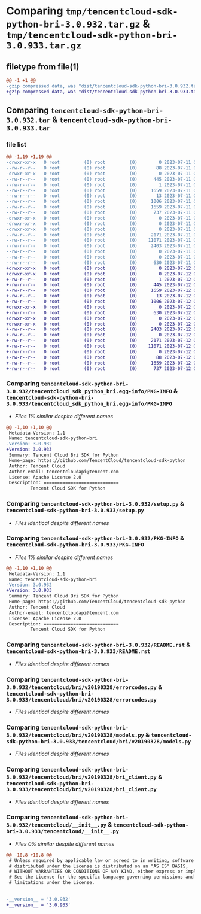 # Comparing `tmp/tencentcloud-sdk-python-bri-3.0.932.tar.gz` & `tmp/tencentcloud-sdk-python-bri-3.0.933.tar.gz`

## filetype from file(1)

```diff
@@ -1 +1 @@
-gzip compressed data, was "dist/tencentcloud-sdk-python-bri-3.0.932.tar", last modified: Tue Jul 11 00:32:00 2023, max compression
+gzip compressed data, was "dist/tencentcloud-sdk-python-bri-3.0.933.tar", last modified: Wed Jul 12 00:20:45 2023, max compression
```

## Comparing `tencentcloud-sdk-python-bri-3.0.932.tar` & `tencentcloud-sdk-python-bri-3.0.933.tar`

### file list

```diff
@@ -1,19 +1,19 @@
-drwxr-xr-x   0 root         (0) root         (0)        0 2023-07-11 00:32:00.000000 tencentcloud-sdk-python-bri-3.0.932/
--rw-r--r--   0 root         (0) root         (0)       88 2023-07-11 00:32:00.000000 tencentcloud-sdk-python-bri-3.0.932/setup.cfg
-drwxr-xr-x   0 root         (0) root         (0)        0 2023-07-11 00:32:00.000000 tencentcloud-sdk-python-bri-3.0.932/tencentcloud_sdk_python_bri.egg-info/
--rw-r--r--   0 root         (0) root         (0)      445 2023-07-11 00:32:00.000000 tencentcloud-sdk-python-bri-3.0.932/tencentcloud_sdk_python_bri.egg-info/SOURCES.txt
--rw-r--r--   0 root         (0) root         (0)        1 2023-07-11 00:32:00.000000 tencentcloud-sdk-python-bri-3.0.932/tencentcloud_sdk_python_bri.egg-info/dependency_links.txt
--rw-r--r--   0 root         (0) root         (0)     1659 2023-07-11 00:32:00.000000 tencentcloud-sdk-python-bri-3.0.932/tencentcloud_sdk_python_bri.egg-info/PKG-INFO
--rw-r--r--   0 root         (0) root         (0)       13 2023-07-11 00:32:00.000000 tencentcloud-sdk-python-bri-3.0.932/tencentcloud_sdk_python_bri.egg-info/top_level.txt
--rw-r--r--   0 root         (0) root         (0)     1006 2023-07-11 00:31:59.000000 tencentcloud-sdk-python-bri-3.0.932/setup.py
--rw-r--r--   0 root         (0) root         (0)     1659 2023-07-11 00:32:00.000000 tencentcloud-sdk-python-bri-3.0.932/PKG-INFO
--rw-r--r--   0 root         (0) root         (0)      737 2023-07-11 00:31:59.000000 tencentcloud-sdk-python-bri-3.0.932/README.rst
-drwxr-xr-x   0 root         (0) root         (0)        0 2023-07-11 00:32:00.000000 tencentcloud-sdk-python-bri-3.0.932/tencentcloud/
-drwxr-xr-x   0 root         (0) root         (0)        0 2023-07-11 00:32:00.000000 tencentcloud-sdk-python-bri-3.0.932/tencentcloud/bri/
-drwxr-xr-x   0 root         (0) root         (0)        0 2023-07-11 00:32:00.000000 tencentcloud-sdk-python-bri-3.0.932/tencentcloud/bri/v20190328/
--rw-r--r--   0 root         (0) root         (0)     2171 2023-07-11 00:31:59.000000 tencentcloud-sdk-python-bri-3.0.932/tencentcloud/bri/v20190328/errorcodes.py
--rw-r--r--   0 root         (0) root         (0)    11071 2023-07-11 00:31:59.000000 tencentcloud-sdk-python-bri-3.0.932/tencentcloud/bri/v20190328/models.py
--rw-r--r--   0 root         (0) root         (0)     2403 2023-07-11 00:31:59.000000 tencentcloud-sdk-python-bri-3.0.932/tencentcloud/bri/v20190328/bri_client.py
--rw-r--r--   0 root         (0) root         (0)        0 2023-07-11 00:31:59.000000 tencentcloud-sdk-python-bri-3.0.932/tencentcloud/bri/v20190328/__init__.py
--rw-r--r--   0 root         (0) root         (0)        0 2023-07-11 00:31:59.000000 tencentcloud-sdk-python-bri-3.0.932/tencentcloud/bri/__init__.py
--rw-r--r--   0 root         (0) root         (0)      630 2023-07-11 00:31:59.000000 tencentcloud-sdk-python-bri-3.0.932/tencentcloud/__init__.py
+drwxr-xr-x   0 root         (0) root         (0)        0 2023-07-12 00:20:45.000000 tencentcloud-sdk-python-bri-3.0.933/
+drwxr-xr-x   0 root         (0) root         (0)        0 2023-07-12 00:20:45.000000 tencentcloud-sdk-python-bri-3.0.933/tencentcloud_sdk_python_bri.egg-info/
+-rw-r--r--   0 root         (0) root         (0)        1 2023-07-12 00:20:45.000000 tencentcloud-sdk-python-bri-3.0.933/tencentcloud_sdk_python_bri.egg-info/dependency_links.txt
+-rw-r--r--   0 root         (0) root         (0)      445 2023-07-12 00:20:45.000000 tencentcloud-sdk-python-bri-3.0.933/tencentcloud_sdk_python_bri.egg-info/SOURCES.txt
+-rw-r--r--   0 root         (0) root         (0)     1659 2023-07-12 00:20:45.000000 tencentcloud-sdk-python-bri-3.0.933/tencentcloud_sdk_python_bri.egg-info/PKG-INFO
+-rw-r--r--   0 root         (0) root         (0)       13 2023-07-12 00:20:45.000000 tencentcloud-sdk-python-bri-3.0.933/tencentcloud_sdk_python_bri.egg-info/top_level.txt
+-rw-r--r--   0 root         (0) root         (0)     1006 2023-07-12 00:20:45.000000 tencentcloud-sdk-python-bri-3.0.933/setup.py
+drwxr-xr-x   0 root         (0) root         (0)        0 2023-07-12 00:20:45.000000 tencentcloud-sdk-python-bri-3.0.933/tencentcloud/
+-rw-r--r--   0 root         (0) root         (0)      630 2023-07-12 00:20:45.000000 tencentcloud-sdk-python-bri-3.0.933/tencentcloud/__init__.py
+drwxr-xr-x   0 root         (0) root         (0)        0 2023-07-12 00:20:45.000000 tencentcloud-sdk-python-bri-3.0.933/tencentcloud/bri/
+drwxr-xr-x   0 root         (0) root         (0)        0 2023-07-12 00:20:45.000000 tencentcloud-sdk-python-bri-3.0.933/tencentcloud/bri/v20190328/
+-rw-r--r--   0 root         (0) root         (0)     2403 2023-07-12 00:20:45.000000 tencentcloud-sdk-python-bri-3.0.933/tencentcloud/bri/v20190328/bri_client.py
+-rw-r--r--   0 root         (0) root         (0)        0 2023-07-12 00:20:45.000000 tencentcloud-sdk-python-bri-3.0.933/tencentcloud/bri/v20190328/__init__.py
+-rw-r--r--   0 root         (0) root         (0)     2171 2023-07-12 00:20:45.000000 tencentcloud-sdk-python-bri-3.0.933/tencentcloud/bri/v20190328/errorcodes.py
+-rw-r--r--   0 root         (0) root         (0)    11071 2023-07-12 00:20:45.000000 tencentcloud-sdk-python-bri-3.0.933/tencentcloud/bri/v20190328/models.py
+-rw-r--r--   0 root         (0) root         (0)        0 2023-07-12 00:20:45.000000 tencentcloud-sdk-python-bri-3.0.933/tencentcloud/bri/__init__.py
+-rw-r--r--   0 root         (0) root         (0)       88 2023-07-12 00:20:45.000000 tencentcloud-sdk-python-bri-3.0.933/setup.cfg
+-rw-r--r--   0 root         (0) root         (0)     1659 2023-07-12 00:20:45.000000 tencentcloud-sdk-python-bri-3.0.933/PKG-INFO
+-rw-r--r--   0 root         (0) root         (0)      737 2023-07-12 00:20:45.000000 tencentcloud-sdk-python-bri-3.0.933/README.rst
```

### Comparing `tencentcloud-sdk-python-bri-3.0.932/tencentcloud_sdk_python_bri.egg-info/PKG-INFO` & `tencentcloud-sdk-python-bri-3.0.933/tencentcloud_sdk_python_bri.egg-info/PKG-INFO`

 * *Files 1% similar despite different names*

```diff
@@ -1,10 +1,10 @@
 Metadata-Version: 1.1
 Name: tencentcloud-sdk-python-bri
-Version: 3.0.932
+Version: 3.0.933
 Summary: Tencent Cloud Bri SDK for Python
 Home-page: https://github.com/TencentCloud/tencentcloud-sdk-python
 Author: Tencent Cloud
 Author-email: tencentcloudapi@tencent.com
 License: Apache License 2.0
 Description: ============================
         Tencent Cloud SDK for Python
```

### Comparing `tencentcloud-sdk-python-bri-3.0.932/setup.py` & `tencentcloud-sdk-python-bri-3.0.933/setup.py`

 * *Files identical despite different names*

### Comparing `tencentcloud-sdk-python-bri-3.0.932/PKG-INFO` & `tencentcloud-sdk-python-bri-3.0.933/PKG-INFO`

 * *Files 1% similar despite different names*

```diff
@@ -1,10 +1,10 @@
 Metadata-Version: 1.1
 Name: tencentcloud-sdk-python-bri
-Version: 3.0.932
+Version: 3.0.933
 Summary: Tencent Cloud Bri SDK for Python
 Home-page: https://github.com/TencentCloud/tencentcloud-sdk-python
 Author: Tencent Cloud
 Author-email: tencentcloudapi@tencent.com
 License: Apache License 2.0
 Description: ============================
         Tencent Cloud SDK for Python
```

### Comparing `tencentcloud-sdk-python-bri-3.0.932/README.rst` & `tencentcloud-sdk-python-bri-3.0.933/README.rst`

 * *Files identical despite different names*

### Comparing `tencentcloud-sdk-python-bri-3.0.932/tencentcloud/bri/v20190328/errorcodes.py` & `tencentcloud-sdk-python-bri-3.0.933/tencentcloud/bri/v20190328/errorcodes.py`

 * *Files identical despite different names*

### Comparing `tencentcloud-sdk-python-bri-3.0.932/tencentcloud/bri/v20190328/models.py` & `tencentcloud-sdk-python-bri-3.0.933/tencentcloud/bri/v20190328/models.py`

 * *Files identical despite different names*

### Comparing `tencentcloud-sdk-python-bri-3.0.932/tencentcloud/bri/v20190328/bri_client.py` & `tencentcloud-sdk-python-bri-3.0.933/tencentcloud/bri/v20190328/bri_client.py`

 * *Files identical despite different names*

### Comparing `tencentcloud-sdk-python-bri-3.0.932/tencentcloud/__init__.py` & `tencentcloud-sdk-python-bri-3.0.933/tencentcloud/__init__.py`

 * *Files 0% similar despite different names*

```diff
@@ -10,8 +10,8 @@
 # Unless required by applicable law or agreed to in writing, software
 # distributed under the License is distributed on an "AS IS" BASIS,
 # WITHOUT WARRANTIES OR CONDITIONS OF ANY KIND, either express or implied.
 # See the License for the specific language governing permissions and
 # limitations under the License.
 
 
-__version__ = '3.0.932'
+__version__ = '3.0.933'
```

